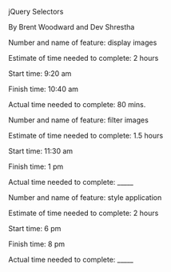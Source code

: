jQuery Selectors

By Brent Woodward and Dev Shrestha

Number and name of feature: display images

Estimate of time needed to complete: 2 hours

Start time: 9:20 am

Finish time: 10:40 am

Actual time needed to complete: 80 mins. 

Number and name of feature: filter images

Estimate of time needed to complete: 1.5 hours

Start time: 11:30 am

Finish time: 1 pm

Actual time needed to complete: _____

Number and name of feature: style application

Estimate of time needed to complete: 2 hours

Start time: 6 pm

Finish time: 8 pm

Actual time needed to complete: _____